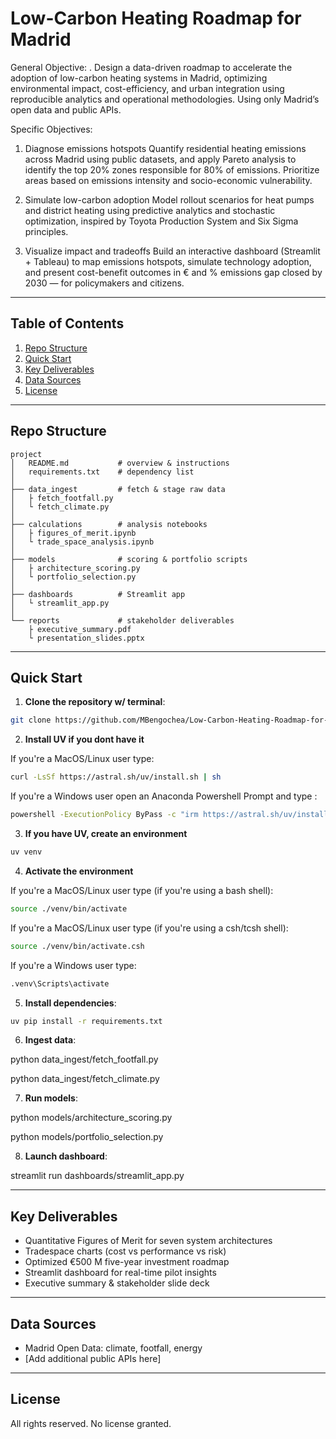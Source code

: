 # Low-Carbon Heating Roadmap for Madrid

General Objective: 
. Design a data-driven roadmap to accelerate the adoption of low-carbon heating systems in Madrid, optimizing environmental impact, cost-efficiency, and urban integration using reproducible analytics and operational methodologies. Using only Madrid’s open data and public APIs.

Specific Objectives:
1. Diagnose emissions hotspots Quantify residential heating emissions across Madrid using public datasets, and apply Pareto analysis to identify the top 20% zones responsible for 80% of emissions. Prioritize areas based on emissions intensity and socio-economic vulnerability.

2. Simulate low-carbon adoption Model rollout scenarios for heat pumps and district heating using predictive analytics and stochastic optimization, inspired by Toyota Production System and Six Sigma principles.

3. Visualize impact and tradeoffs Build an interactive dashboard (Streamlit + Tableau) to map emissions hotspots, simulate technology adoption, and present cost-benefit outcomes in € and % emissions gap closed by 2030 — for policymakers and citizens.

---

## Table of Contents

1. [Repo Structure](#repo-structure)  
2. [Quick Start](#quick-start)  
3. [Key Deliverables](#key-deliverables)  
4. [Data Sources](#data-sources)  
5. [License](#license)

---

## Repo Structure

```
project
│   README.md           # overview & instructions
│   requirements.txt    # dependency list
│
├── data_ingest         # fetch & stage raw data
│   ├ fetch_footfall.py
│   └ fetch_climate.py
│
├── calculations        # analysis notebooks
│   ├ figures_of_merit.ipynb
│   └ trade_space_analysis.ipynb
│
├── models              # scoring & portfolio scripts
│   ├ architecture_scoring.py
│   └ portfolio_selection.py
│
├── dashboards          # Streamlit app
│   └ streamlit_app.py
│
└── reports             # stakeholder deliverables
    ├ executive_summary.pdf
    └ presentation_slides.pptx
```
---
## Quick Start

1. **Clone the repository w/ terminal**:

```bash
git clone https://github.com/MBengochea/Low-Carbon-Heating-Roadmap-for-Madrid.git
```

2. **Install UV if you dont have it**

If you're a MacOS/Linux user type:

```bash
curl -LsSf https://astral.sh/uv/install.sh | sh
```

If you're a Windows user open an Anaconda Powershell Prompt and type :

```bash
powershell -ExecutionPolicy ByPass -c "irm https://astral.sh/uv/install.ps1 | iex"
```

3. **If you have UV, create an environment**

```bash
uv venv 
```

4. **Activate the environment**

If you're a MacOS/Linux user type (if you're using a bash shell):

```bash
source ./venv/bin/activate
```

If you're a MacOS/Linux user type (if you're using a csh/tcsh shell):

```bash
source ./venv/bin/activate.csh
```

If you're a Windows user type:

```bash
.venv\Scripts\activate
```

5. **Install dependencies**:

```bash
uv pip install -r requirements.txt
```
6. **Ingest data**:
   
python data_ingest/fetch_footfall.py

python data_ingest/fetch_climate.py

7. **Run models**:
   
python models/architecture_scoring.py

python models/portfolio_selection.py

8. **Launch dashboard**:
    
streamlit run dashboards/streamlit_app.py

---
## Key Deliverables

- Quantitative Figures of Merit for seven system architectures  
- Tradespace charts (cost vs performance vs risk)  
- Optimized €500 M five-year investment roadmap  
- Streamlit dashboard for real-time pilot insights  
- Executive summary & stakeholder slide deck
---
## Data Sources

- Madrid Open Data: climate, footfall, energy  
- [Add additional public APIs here]
---
## License

All rights reserved. No license granted.
